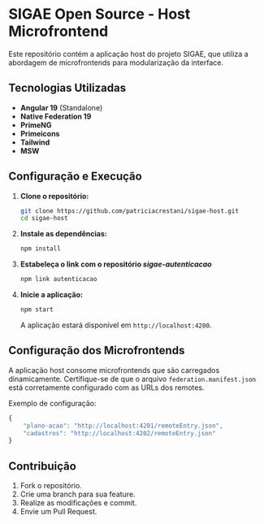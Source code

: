 # SIGAE Open Source - Host Microfrontend

Este repositório contém a aplicação host do projeto SIGAE, que utiliza a abordagem de microfrontends para modularização da interface.

## Tecnologias Utilizadas

- **Angular 19** (Standalone)
- **Native Federation 19**
- **PrimeNG**
- **Primeicons**
- **Tailwind**
- **MSW**

## Configuração e Execução

1. **Clone o repositório:**
   ```sh
   git clone https://github.com/patriciacrestani/sigae-host.git
   cd sigae-host
   ```

2. **Instale as dependências:**
   ```sh
   npm install
   ```

3. **Estabeleça o link com o repositório _sigae-autenticacao_**
   ```sh
   npm link autenticacao
   ```

4. **Inicie a aplicação:**
   ```sh
   npm start
   ```
   A aplicação estará disponível em `http://localhost:4200`.

## Configuração dos Microfrontends

A aplicação host consome microfrontends que são carregados dinamicamente. Certifique-se de que o arquivo `federation.manifest.json` está corretamente configurado com as URLs dos remotes.

Exemplo de configuração:
```ts
{
	"plano-acao": "http://localhost:4201/remoteEntry.json",
    "cadastros": "http://localhost:4202/remoteEntry.json"
}
```

## Contribuição

1. Fork o repositório.
2. Crie uma branch para sua feature.
3. Realize as modificações e commit.
4. Envie um Pull Request.
